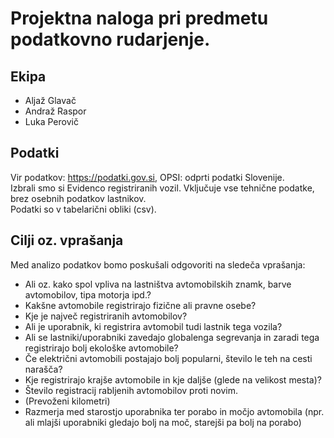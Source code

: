 # Projektna naloga pri predmetu podatkovno rudarjenje. #

## Ekipa ##

* Aljaž Glavač
* Andraž Raspor
* Luka Perovič

## Podatki ##

Vir podatkov: https://podatki.gov.si, OPSI: odprti podatki Slovenije.  
Izbrali smo si Evidenco registriranih vozil. Vključuje vse tehnične podatke, brez osebnih podatkov lastnikov.  
Podatki so v tabelarični obliki (csv).

## Cilji oz. vprašanja ##

 Med analizo podatkov bomo poskušali odgovoriti na sledeča vprašanja:

 * Ali oz. kako spol vpliva na lastništva avtomobilskih znamk, barve avtomobilov, tipa motorja ipd.?
* Kakšne avtomobile registrirajo fizične ali pravne osebe?
* Kje je največ registriranih avtomobilov?
* Ali je uporabnik, ki registrira avtomobil tudi lastnik tega vozila?
* Ali se lastniki/uporabniki zavedajo globalenga segrevanja in zaradi tega registrirajo bolj ekološke avtomobile?
* Če električni avtomobili postajajo bolj popularni, število le teh na cesti narašča?
* Kje registrirajo krajše avtomobile in kje daljše (glede na velikost mesta)?
* Število registracij rabljenih avtomobilov proti novim.
* (Prevoženi kilometri)
* Razmerja med starostjo uporabnika ter porabo in močjo avtomobila (npr. ali mlajši uporabniki gledajo bolj na moč, starejši pa bolj na porabo)
